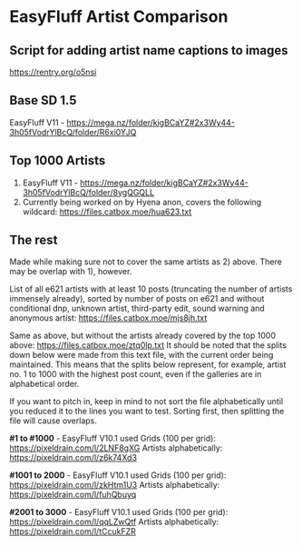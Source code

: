 # EasyFluff Artist Comparison

## Script for adding artist name captions to images
https://rentry.org/o5nsi

## Base SD 1.5
EasyFluff V11 - https://mega.nz/folder/kigBCaYZ#2x3Wy44-3h05fVodrYlBcQ/folder/R6xi0YJQ

## Top 1000 Artists
1) EasyFluff V11 - https://mega.nz/folder/kigBCaYZ#2x3Wy44-3h05fVodrYlBcQ/folder/8ygQGQLL
2) Currently being worked on by Hyena anon, covers the following wildcard: https://files.catbox.moe/hua623.txt

## The rest
Made while making sure not to cover the same artists as 2) above. There may be overlap with 1), however.

List of all e621 artists with at least 10 posts (truncating the number of artists immensely already), sorted by number of posts on e621 and without conditional dnp, unknown artist, third-party edit, sound warning and anonymous artist: https://files.catbox.moe/mjs8jh.txt

Same as above, but without the artists already covered by the top 1000 above: https://files.catbox.moe/ztq0lp.txt
It should be noted that the splits down below were made from this text file, with the current order being maintained. This means that the splits below represent, for example, artist no. 1 to 1000 with the highest post count, even if the galleries are in alphabetical order.

If you want to pitch in, keep in mind to not sort the file alphabetically until you reduced it to the lines you want to test. Sorting first, then splitting the file will cause overlaps.


**#1 to #1000** - EasyFluff V10.1 used
Grids (100 per grid): https://pixeldrain.com/l/2LNF8gXG
Artists alphabetically: https://pixeldrain.com/l/z6k74Xd3

**#1001 to 2000** - EasyFluff V10.1 used
Grids (100 per grid): https://pixeldrain.com/l/zkHtm1U3
Artists alphabetically: https://pixeldrain.com/l/fuhQbuyq

**#2001 to 3000** - EasyFluff V10.1 used
Grids (100 per grid): https://pixeldrain.com/l/qqLZwQtf
Artists alphabetically: https://pixeldrain.com/l/tCcukFZR